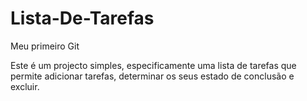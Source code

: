 # Lista-De-Tarefas
Meu primeiro Git

Este é um projecto simples, especificamente uma lista de tarefas que permite adicionar tarefas, determinar os seus estado de conclusão e excluir.
